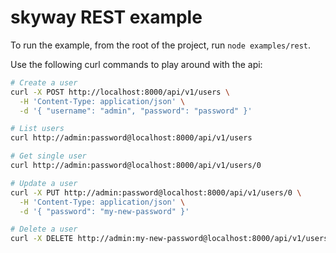 # skyway REST example

To run the example, from the root of the project, run `node examples/rest`.

Use the following curl commands to play around with the api:

```sh
# Create a user
curl -X POST http://localhost:8000/api/v1/users \
  -H 'Content-Type: application/json' \
  -d '{ "username": "admin", "password": "password" }'

# List users
curl http://admin:password@localhost:8000/api/v1/users

# Get single user
curl http://admin:password@localhost:8000/api/v1/users/0

# Update a user
curl -X PUT http://admin:password@localhost:8000/api/v1/users/0 \
  -H 'Content-Type: application/json' \
  -d '{ "password": "my-new-password" }'

# Delete a user
curl -X DELETE http://admin:my-new-password@localhost:8000/api/v1/users/0
```
